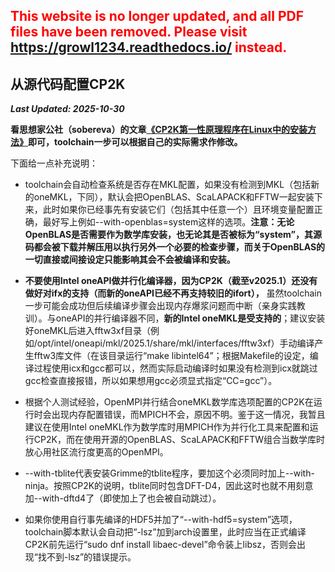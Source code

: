 ## <font color=red>This website is no longer updated, and all PDF files have been removed. Please visit <a href="https://growl1234.readthedocs.io/">https://growl1234.readthedocs.io/</a> instead.</font>

## 从源代码配置CP2K

***Last Updated: 2025-10-30***

**看思想家公社（sobereva）的文章[《CP2K第一性原理程序在Linux中的安装方法》](http://sobereva.com/586)即可，toolchain一步可以根据自己的实际需求作修改。**

下面给一点补充说明：

* toolchain会自动检查系统是否存在MKL配置，如果没有检测到MKL（包括新的oneMKL，下同），默认会把OpenBLAS、ScaLAPACK和FFTW一起安装下来，此时如果你已经事先有安装它们（包括其中任意一个）且环境变量配置正确，最好写上例如\--with-openblas=system这样的选项。**注意：无论OpenBLAS是否需要作为数学库安装，也无论其是否被标为“system”，其源码都会被下载并解压用以执行另外一个必要的检查步骤，而关于OpenBLAS的一切直接或间接设定只能影响其会不会被编译和安装。**

* **不要使用Intel oneAPI做并行化编译器，因为CP2K（截至v2025.1）还没有做好对ifx的支持（而新的oneAPI已经不再支持较旧的ifort），** 虽然toolchain一步可能会成功但后续编译步骤会出现内存爆浆问题而中断（亲身实践教训）。与oneAPI的并行编译器不同，**新的Intel oneMKL是受支持的**；建议安装好oneMKL后进入fftw3xf目录（例如/opt/intel/oneapi/mkl/2025.1/share/mkl/interfaces/fftw3xf）手动编译产生fftw3库文件（在该目录运行“make libintel64”；根据Makefile的设定，编译过程使用icx和gcc都可以，然而实际启动编译时如果没有检测到icx就跳过gcc检查直接报错，所以如果想用gcc必须显式指定“CC=gcc”）。

* 根据个人测试经验，OpenMPI并行结合oneMKL数学库选项配置的CP2K在运行时会出现内存配置错误，而MPICH不会，原因不明。鉴于这一情况，我暂且建议在使用Intel oneMKL作为数学库时用MPICH作为并行化工具来配置和运行CP2K，而在使用开源的OpenBLAS、ScaLAPACK和FFTW组合当数学库时放心用社区流行度更高的OpenMPI。

* \--with-tblite代表安装Grimme的tblite程序，要加这个必须同时加上\--with-ninja。按照CP2K的说明，tblite同时包含DFT-D4，因此这时也就不用刻意加\--with-dftd4了（即使加上了也会被自动跳过）。

* 如果你使用自行事先编译的HDF5并加了“\--with-hdf5=system”选项，toolchain脚本默认会自动把“-lsz”加到arch设置里，此时应当在正式编译CP2K前先运行“sudo dnf install libaec-devel”命令装上libsz，否则会出现“找不到-lsz”的错误提示。

